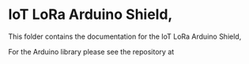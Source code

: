 # IoT LoRa Arduino Shield,

This folder contains the documentation for the IoT LoRa Arduino Shield,

For the Arduino library please see the repository at
